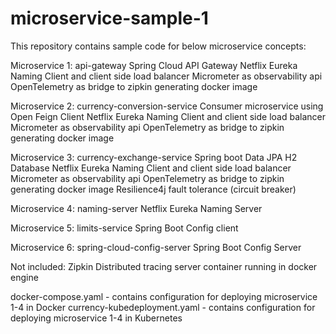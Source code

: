 # microservice-sample-1
This repository contains sample code for below microservice concepts:

Microservice 1: api-gateway
Spring Cloud API Gateway
Netflix Eureka Naming Client and client side load balancer
Micrometer as observability api
OpenTelemetry as bridge to zipkin
generating docker image

Microservice 2: currency-conversion-service
Consumer microservice using Open Feign Client
Netflix Eureka Naming Client and client side load balancer
Micrometer as observability api
OpenTelemetry as bridge to zipkin
generating docker image

Microservice 3: currency-exchange-service
Spring boot Data JPA
H2 Database
Netflix Eureka Naming Client and client side load balancer
Micrometer as observability api
OpenTelemetry as bridge to zipkin
generating docker image
Resilience4j fault tolerance (circuit breaker)

Microservice 4: naming-server
Netflix Eureka Naming Server

Microservice 5: limits-service
Spring Boot Config client

Microservice 6: spring-cloud-config-server
Spring Boot Config Server


Not included:
Zipkin Distributed tracing server container running in docker engine

docker-compose.yaml - contains configuration for deploying microservice 1-4 in Docker 
currency-kubedeployment.yaml - contains configuration for deploying microservice 1-4 in Kubernetes
